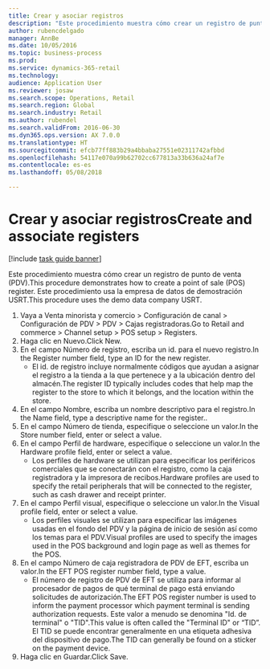 ```yaml
--- 
title: Crear y asociar registros
description: "Este procedimiento muestra cómo crear un registro de punto de venta (PDV)."
author: rubencdelgado
manager: AnnBe
ms.date: 10/05/2016
ms.topic: business-process
ms.prod: 
ms.service: dynamics-365-retail
ms.technology: 
audience: Application User
ms.reviewer: josaw
ms.search.scope: Operations, Retail
ms.search.region: Global
ms.search.industry: Retail
ms.author: rubendel
ms.search.validFrom: 2016-06-30
ms.dyn365.ops.version: AX 7.0.0
ms.translationtype: HT
ms.sourcegitcommit: efcb77ff883b29a4bbaba27551e02311742afbbd
ms.openlocfilehash: 54117e070a99b62702cc677813a33b636a24af7e
ms.contentlocale: es-es
ms.lasthandoff: 05/08/2018

---
```

# <a name="create-and-associate-registers"></a><span data-ttu-id="b915f-103">Crear y asociar registros</span><span class="sxs-lookup"><span data-stu-id="b915f-103">Create and associate registers</span></span>

[!include [task guide banner](../includes/task-guide-banner.md)]

<span data-ttu-id="b915f-104">Este procedimiento muestra cómo crear un registro de punto de venta (PDV).</span><span class="sxs-lookup"><span data-stu-id="b915f-104">This procedure demonstrates how to create a point of sale (POS) register.</span></span> <span data-ttu-id="b915f-105">Este procedimiento usa la empresa de datos de demostración USRT.</span><span class="sxs-lookup"><span data-stu-id="b915f-105">This procedure uses the demo data company USRT.</span></span>

1. <span data-ttu-id="b915f-106">Vaya a Venta minorista y comercio > Configuración de canal > Configuración de PDV > PDV > Cajas registradoras.</span><span class="sxs-lookup"><span data-stu-id="b915f-106">Go to Retail and commerce > Channel setup > POS setup > Registers.</span></span>
2. <span data-ttu-id="b915f-107">Haga clic en Nuevo.</span><span class="sxs-lookup"><span data-stu-id="b915f-107">Click New.</span></span>
3. <span data-ttu-id="b915f-108">En el campo Número de registro, escriba un id. para el nuevo registro.</span><span class="sxs-lookup"><span data-stu-id="b915f-108">In the Register number field, type an ID for the new register.</span></span>
    * <span data-ttu-id="b915f-109">El id. de registro incluye normalmente códigos que ayudan a asignar el registro a la tienda a la que pertenece y a la ubicación dentro del almacén.</span><span class="sxs-lookup"><span data-stu-id="b915f-109">The register ID typically includes codes that help map the register to the store to which it belongs, and the location within the store.</span></span>  
4. <span data-ttu-id="b915f-110">En el campo Nombre, escriba un nombre descriptivo para el registro.</span><span class="sxs-lookup"><span data-stu-id="b915f-110">In the Name field, type a descriptive name for the register..</span></span>
5. <span data-ttu-id="b915f-111">En el campo Número de tienda, especifique o seleccione un valor.</span><span class="sxs-lookup"><span data-stu-id="b915f-111">In the Store number field, enter or select a value.</span></span>
6. <span data-ttu-id="b915f-112">En el campo Perfil de hardware, especifique o seleccione un valor.</span><span class="sxs-lookup"><span data-stu-id="b915f-112">In the Hardware profile field, enter or select a value.</span></span>
    * <span data-ttu-id="b915f-113">Los perfiles de hardware se utilizan para especificar los periféricos comerciales que se conectarán con el registro, como la caja registradora y la impresora de recibos.</span><span class="sxs-lookup"><span data-stu-id="b915f-113">Hardware profiles are used to specify the retail peripherals that will be connected to the register, such as cash drawer and receipt printer.</span></span>  
7. <span data-ttu-id="b915f-114">En el campo Perfil visual, especifique o seleccione un valor.</span><span class="sxs-lookup"><span data-stu-id="b915f-114">In the Visual profile field, enter or select a value.</span></span>
    * <span data-ttu-id="b915f-115">Los perfiles visuales se utilizan para especificar las imágenes usadas en el fondo del PDV y la página de inicio de sesión así como los temas para el PDV.</span><span class="sxs-lookup"><span data-stu-id="b915f-115">Visual profiles are used to specify the images used in the POS background and login page as well as themes for the POS.</span></span>  
8. <span data-ttu-id="b915f-116">En el campo Número de caja registradora de PDV de EFT, escriba un valor.</span><span class="sxs-lookup"><span data-stu-id="b915f-116">In the EFT POS register number field, type a value.</span></span>
    * <span data-ttu-id="b915f-117">El número de registro de PDV de EFT se utiliza para informar al procesador de pagos de qué terminal de pago está enviando solicitudes de autorización.</span><span class="sxs-lookup"><span data-stu-id="b915f-117">The EFT POS register number is used to inform the payment processor which payment terminal is sending authorization requests.</span></span> <span data-ttu-id="b915f-118">Este valor a menudo se denomina "Id. de terminal" o "TID".</span><span class="sxs-lookup"><span data-stu-id="b915f-118">This value is often called the "Terminal ID" or “TID”.</span></span> <span data-ttu-id="b915f-119">El TID se puede encontrar generalmente en una etiqueta adhesiva del dispositivo de pago.</span><span class="sxs-lookup"><span data-stu-id="b915f-119">The TID can generally be found on a sticker on the payment device.</span></span>  
9. <span data-ttu-id="b915f-120">Haga clic en Guardar.</span><span class="sxs-lookup"><span data-stu-id="b915f-120">Click Save.</span></span>


